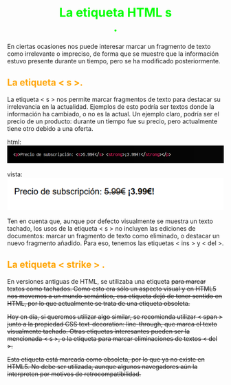 # <span style="color:lime"><center>La etiqueta HTML s <center>.</center></span>

En ciertas ocasiones nos puede interesar marcar un fragmento de texto como irrelevante o impreciso, de forma que se muestre que la información estuvo presente durante un tiempo, pero se ha modificado posteriormente.

## <span style="color:orange">La etiqueta < s >.</span>
La etiqueta < s > nos permite marcar fragmentos de texto para destacar su irrelevancia en la actualidad. Ejemplos de esto podría ser textos donde la información ha cambiado, o no es la actual. Un ejemplo claro, podría ser el precio de un producto: durante un tiempo fue su precio, pero actualmente tiene otro debido a una oferta.

html:
![alt text](./imagenes-la-etiqueta-html-s/image.png)

vista:
![alt text](./imagenes-la-etiqueta-html-s/image-1.png)

Ten en cuenta que, aunque por defecto visualmente se muestra un texto tachado, los usos de la etiqueta < s > no incluyen las ediciones de documentos: marcar un fragmento de texto como eliminado, o destacar un nuevo fragmento añadido. Para eso, tenemos las etiquetas < ins > y < del >.

## <span style="color:orange">La etiqueta < strike > .</span>
En versiones antiguas de HTML, se utilizaba una etiqueta <strike> para marcar textos como tachados. Como esto era sólo un aspecto visual y en HTML5 nos movemos a un mundo semántico, esa etiqueta dejó de tener sentido en HTML, por lo que actualmente se trata de una etiqueta obsoleta.

Hoy en día, si queremos utilizar algo similar, se recomienda utilizar < span > junto a la propiedad CSS text-decoration: line-through, que marca el texto visualmente tachado. Otras etiquetas interesantes pueden ser la mencionada < s >, o la etiqueta para marcar eliminaciones de textos < del >.

Esta etiqueta está marcada como obsoleta, por lo que ya no existe en HTML5. No debe ser utilizada, aunque algunos navegadores aún la interpreten por motivos de retrocompatibilidad.

